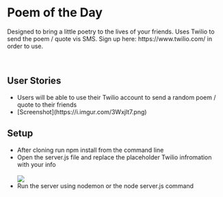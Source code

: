 <h1>Poem of the Day</h1>
<p>Designed to bring a little poetry to the lives of your friends. Uses Twilio to send the poem / quote vis SMS. Sign up here: https://www.twilio.com/ in order to use.</p>
<br/>
<h2>User Stories</h2>
<ul>
  <li>Users will be able to use their Twilio account to send a random poem / quote to their friends</li>
  <li>[Screenshot](https://i.imgur.com/3Wxjlt7.png)</li>
</ul>




<h2>Setup</h2>
<ul>
  <li>After cloning run npm install from the command line</li>
  <li>Open the server.js file and replace the placeholder Twilio infromation with your info</li>
  <br/>
  <img src="https://i.imgur.com/wSsHcCU.png"></img>
  <br/>
  <li> Run the server using nodemon or the node server.js command</li>
</ul>
